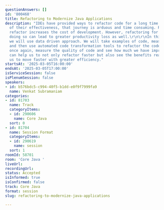```yaml
---
questionAnswers: []
id: '800468'
title: Refactoring to Modernize Java Applications
description: "IDEs have provided ways to refactor code for a long time now. In spite
  of their effectiveness, that journey is arduous and time consuming. Reluctance to
  refactor increases the cost of development. However, refactoring for the sake of
  doing so can lead to greater productivity loss as well.\r\n\r\nIn this presentation
  we will use data driven approach. We will take examples of code, measure code quality,
  and then use automated code transformation tools to refactor the code, and then,
  once again, measure the quality of code and see how much we have improved. This
  can help us to not only refactor faster but also see the benefits realized and motivate
  us to move faster with greater efficiency."
startsAt: '2025-03-05T16:00:00'
endsAt: '2025-03-05T17:00:00'
isServiceSession: false
isPlenumSession: false
speakers:
- id: b576bdc5-c994-40f5-b1dd-e0f9f7999fa9
  name: Venkat Subramaniam
categories:
- id: 81703
  name: Track
  categoryItems:
  - id: 290606
    name: Core Java
  sort: 0
- id: 81704
  name: Session Format
  categoryItems:
  - id: 290619
    name: session
  sort: 1
roomId: 58701
room: 'Core Java '
liveUrl:
recordingUrl:
status: Accepted
isInformed: true
isConfirmed: false
track: Core Java
format: session
slug: refactoring-to-modernize-java-applications

---
```

